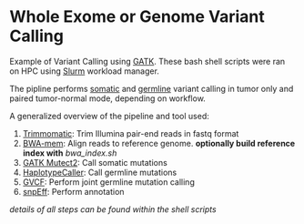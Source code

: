 # Whole Exome or Genome Variant Calling
Example of Variant Calling using [GATK](https://gatk.broadinstitute.org/hc/en-us). These bash shell scripts were ran on HPC using [Slurm](https://slurm.schedmd.com/documentation.html) workload manager.  
  
The pipline performs [somatic](https://gatk.broadinstitute.org/hc/en-us/articles/360035894731-Somatic-short-variant-discovery-SNVs-Indels-) and [germline](https://gatk.broadinstitute.org/hc/en-us/articles/360035535932-Germline-short-variant-discovery-SNPs-Indels-) variant calling in tumor only and paired tumor-normal mode, depending on workflow.  
  
A generalized overview of the pipeline and tool used:  

 
  1. [Trimmomatic](http://www.usadellab.org/cms/?page=trimmomatic): Trim Illumina pair-end reads in fastq format 
  2. [BWA-mem](https://github.com/lh3/bwa): Align reads to reference genome. __optionally build reference index with__ _bwa_index.sh_ 
  3. [GATK Mutect2](https://gatk.broadinstitute.org/hc/en-us/articles/360037593851-Mutect2): Call somatic mutations
  4. [HaplotypeCaller](https://gatk.broadinstitute.org/hc/en-us/articles/360037225632-HaplotypeCaller): Call germline mutations
  5. [GVCF](https://gatk.broadinstitute.org/hc/en-us/articles/360035531812-GVCF-Genomic-Variant-Call-Format): Perform joint germline mutation calling 
  6. [snpEff](http://pcingola.github.io/SnpEff/): Perform annotation 
  
_details of all steps can be found within the shell scripts_
